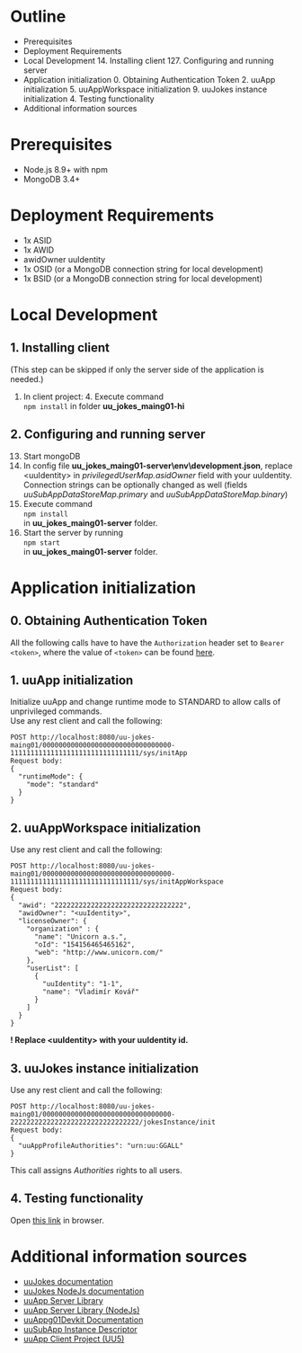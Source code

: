 # Outline
+ Prerequisites
+ Deployment Requirements
+ Local Development
  14. Installing client
  127. Configuring and running server
+ Application initialization
  0. Obtaining Authentication Token
  2. uuApp initialization
  5. uuAppWorkspace initialization
  9. uuJokes instance initialization
  4. Testing functionality
+ Additional information sources

# Prerequisites
- Node.js 8.9+ with npm
- MongoDB 3.4+

# Deployment Requirements
- 1x ASID
- 1x AWID
- awidOwner uuIdentity
- 1x OSID (or a MongoDB connection string for local development)
- 1x BSID (or a MongoDB connection string for local development)

# Local Development
## 1. Installing client
(This step can be skipped if only the server side of the application is needed.)  
1. In client project:
   4. Execute command  
   ```npm install```
   in folder **uu_jokes_maing01-hi**
## 2. Configuring and running server
13. Start mongoDB
7. In config file **uu_jokes_maing01-server\env\development.json**, replace \<uuIdentity> in *privilegedUserMap.asidOwner* field with your uuIdentity. Connection strings can be optionally changed as well (fields *uuSubAppDataStoreMap.primary* and *uuSubAppDataStoreMap.binary*)
105. Execute command  
     ```npm install```  
     in **uu_jokes_maing01-server** folder.
0. Start the server by running  
   ```npm start```  
   in **uu_jokes_maing01-server** folder.
   
# Application initialization
## 0. Obtaining Authentication Token
All the following calls have to have the ```Authorization``` header set to ```Bearer <token>```, where the value of ```<token>``` can be found [here](https://oidc.plus4u.net/uu-oidcg01-main/0-0/showToken).
## 1. uuApp initialization
Initialize uuApp and change runtime mode to STANDARD to allow calls of unprivileged commands.  
Use any rest client and call the following:
```
POST http://localhost:8080/uu-jokes-maing01/00000000000000000000000000000000-11111111111111111111111111111111/sys/initApp
Request body:
{
  "runtimeMode": {
    "mode": "standard"
  }     
}
```
## 2. uuAppWorkspace initialization
Use any rest client and call the following:  
```
POST http://localhost:8080/uu-jokes-maing01/00000000000000000000000000000000-11111111111111111111111111111111/sys/initAppWorkspace
Request body:
{
  "awid": "22222222222222222222222222222222",
  "awidOwner": "<uuIdentity>",
  "licenseOwner": {
    "organization" : {
      "name": "Unicorn a.s.",
      "oId": "154156465465162",
      "web": "http://www.unicorn.com/"
    },
    "userList": [
      {
        "uuIdentity": "1-1",
        "name": "Vladimír Kovář"
      }
    ]
  }
}
```
**! Replace \<uuIdentity\> with your uuIdentity id.**

## 3. uuJokes instance initialization
Use any rest client and call the following:
```
POST http://localhost:8080/uu-jokes-maing01/00000000000000000000000000000000-22222222222222222222222222222222/jokesInstance/init
Request body:
{
  "uuAppProfileAuthorities": "urn:uu:GGALL"
}
```
This call assigns *Authorities* rights to all users.

## 4. Testing functionality
Open [this link](http://localhost:8080/uu-jokes-maing01/00000000000000000000000000000000-22222222222222222222222222222222/jokes) in browser.  


# Additional information sources
+ [uuJokes documentation](https://uuos9.plus4u.net/uu-bookkitg01-main/78462435-71f8d7b5cfdc4336b0abfe47b3cb237b)
+ [uuJokes NodeJs documentation](https://uuos9.plus4u.net/uu-bookkitg01-main/78462435-7eab0465e52d4a2d97e58fd400bc7dd3)
+ [uuApp Server Library](https://uuos9.plus4u.net/uu-bookkitg01-main/78462435-34df77ebe0a04adda6dcd62d32c4f513)
+ [uuApp Server Library (NodeJs)](https://uuos9.plus4u.net/uu-bookkitg01-main/78462435-2590bf997d264d959b9d6a88ee1d0ff5)
+ [uuAppg01Devkit Documentation](https://uuos9.plus4u.net/uu-bookkitg01-main/78462435-e884539c8511447a977c7ff070e7f2cf)
+ [uuSubApp Instance Descriptor](https://uuos9.plus4u.net/uu-bookkitg01-main/78462435-289fcd2e11d34f3e9b2184bedb236ded/book/page?code=uuSubAppInstanceDescriptor)
+ [uuApp Client Project (UU5)](https://uuos9.plus4u.net/uu-bookkitg01-main/78462435-e884539c8511447a977c7ff070e7f2cf/book/page?code=89628511)




























